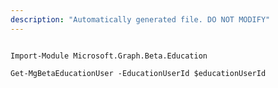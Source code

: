 ```yaml
---
description: "Automatically generated file. DO NOT MODIFY"
---
```


```powershellv2

Import-Module Microsoft.Graph.Beta.Education

Get-MgBetaEducationUser -EducationUserId $educationUserId

```